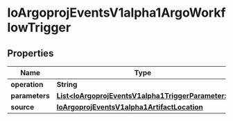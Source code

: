

# IoArgoprojEventsV1alpha1ArgoWorkflowTrigger


## Properties

Name | Type | Description | Notes
------------ | ------------- | ------------- | -------------
**operation** | **String** |  |  [optional]
**parameters** | [**List&lt;IoArgoprojEventsV1alpha1TriggerParameter&gt;**](IoArgoprojEventsV1alpha1TriggerParameter.md) |  |  [optional]
**source** | [**IoArgoprojEventsV1alpha1ArtifactLocation**](IoArgoprojEventsV1alpha1ArtifactLocation.md) |  |  [optional]




